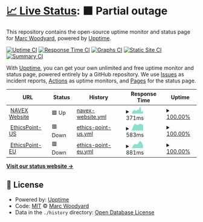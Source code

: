 # [📈 Live Status](https://marcwoodyard-navex.github.io/navex-status): <!--live status--> **🟧 Partial outage**

This repository contains the open-source uptime monitor and status page for [Marc Woodyard](https://marcwoodyard-navex.github.io/navex-status), powered by [Upptime](https://github.com/upptime/upptime).

[![Uptime CI](https://github.com/marcwoodyard-navex/navex-status/workflows/Uptime%20CI/badge.svg)](https://github.com/marcwoodyard-navex/navex-status/actions?query=workflow%3A%22Uptime+CI%22)
[![Response Time CI](https://github.com/marcwoodyard-navex/navex-status/workflows/Response%20Time%20CI/badge.svg)](https://github.com/marcwoodyard-navex/navex-status/actions?query=workflow%3A%22Response+Time+CI%22)
[![Graphs CI](https://github.com/marcwoodyard-navex/navex-status/workflows/Graphs%20CI/badge.svg)](https://github.com/marcwoodyard-navex/navex-status/actions?query=workflow%3A%22Graphs+CI%22)
[![Static Site CI](https://github.com/marcwoodyard-navex/navex-status/workflows/Static%20Site%20CI/badge.svg)](https://github.com/marcwoodyard-navex/navex-status/actions?query=workflow%3A%22Static+Site+CI%22)
[![Summary CI](https://github.com/marcwoodyard-navex/navex-status/workflows/Summary%20CI/badge.svg)](https://github.com/marcwoodyard-navex/navex-status/actions?query=workflow%3A%22Summary+CI%22)

With [Upptime](https://upptime.js.org), you can get your own unlimited and free uptime monitor and status page, powered entirely by a GitHub repository. We use [Issues](https://github.com/marcwoodyard-navex/navex-status/issues) as incident reports, [Actions](https://github.com/marcwoodyard-navex/navex-status/actions) as uptime monitors, and [Pages](https://marcwoodyard-navex.github.io/navex-status) for the status page.

<!--start: status pages-->
<!-- This summary is generated by Upptime (https://github.com/upptime/upptime) -->
<!-- Do not edit this manually, your changes will be overwritten -->
<!-- prettier-ignore -->
| URL | Status | History | Response Time | Uptime |
| --- | ------ | ------- | ------------- | ------ |
| <img alt="" src="https://icons.duckduckgo.com/ip3/www.navex.com.ico" height="13"> [NAVEX Website](https://www.navex.com/) | 🟩 Up | [navex-website.yml](https://github.com/marcwoodyard-navex/navex-status/commits/HEAD/history/navex-website.yml) | <details><summary><img alt="Response time graph" src="./graphs/navex-website/response-time-week.png" height="20"> 371ms</summary><br><a href="https://marcwoodyard-navex.github.io/navex-status/history/navex-website"><img alt="Response time 371" src="https://img.shields.io/endpoint?url=https%3A%2F%2Fraw.githubusercontent.com%2Fmarcwoodyard-navex%2Fnavex-status%2FHEAD%2Fapi%2Fnavex-website%2Fresponse-time.json"></a><br><a href="https://marcwoodyard-navex.github.io/navex-status/history/navex-website"><img alt="24-hour response time 352" src="https://img.shields.io/endpoint?url=https%3A%2F%2Fraw.githubusercontent.com%2Fmarcwoodyard-navex%2Fnavex-status%2FHEAD%2Fapi%2Fnavex-website%2Fresponse-time-day.json"></a><br><a href="https://marcwoodyard-navex.github.io/navex-status/history/navex-website"><img alt="7-day response time 371" src="https://img.shields.io/endpoint?url=https%3A%2F%2Fraw.githubusercontent.com%2Fmarcwoodyard-navex%2Fnavex-status%2FHEAD%2Fapi%2Fnavex-website%2Fresponse-time-week.json"></a><br><a href="https://marcwoodyard-navex.github.io/navex-status/history/navex-website"><img alt="30-day response time 371" src="https://img.shields.io/endpoint?url=https%3A%2F%2Fraw.githubusercontent.com%2Fmarcwoodyard-navex%2Fnavex-status%2FHEAD%2Fapi%2Fnavex-website%2Fresponse-time-month.json"></a><br><a href="https://marcwoodyard-navex.github.io/navex-status/history/navex-website"><img alt="1-year response time 371" src="https://img.shields.io/endpoint?url=https%3A%2F%2Fraw.githubusercontent.com%2Fmarcwoodyard-navex%2Fnavex-status%2FHEAD%2Fapi%2Fnavex-website%2Fresponse-time-year.json"></a></details> | <details><summary><a href="https://marcwoodyard-navex.github.io/navex-status/history/navex-website">100.00%</a></summary><a href="https://marcwoodyard-navex.github.io/navex-status/history/navex-website"><img alt="All-time uptime 100.00%" src="https://img.shields.io/endpoint?url=https%3A%2F%2Fraw.githubusercontent.com%2Fmarcwoodyard-navex%2Fnavex-status%2FHEAD%2Fapi%2Fnavex-website%2Fuptime.json"></a><br><a href="https://marcwoodyard-navex.github.io/navex-status/history/navex-website"><img alt="24-hour uptime 100.00%" src="https://img.shields.io/endpoint?url=https%3A%2F%2Fraw.githubusercontent.com%2Fmarcwoodyard-navex%2Fnavex-status%2FHEAD%2Fapi%2Fnavex-website%2Fuptime-day.json"></a><br><a href="https://marcwoodyard-navex.github.io/navex-status/history/navex-website"><img alt="7-day uptime 100.00%" src="https://img.shields.io/endpoint?url=https%3A%2F%2Fraw.githubusercontent.com%2Fmarcwoodyard-navex%2Fnavex-status%2FHEAD%2Fapi%2Fnavex-website%2Fuptime-week.json"></a><br><a href="https://marcwoodyard-navex.github.io/navex-status/history/navex-website"><img alt="30-day uptime 100.00%" src="https://img.shields.io/endpoint?url=https%3A%2F%2Fraw.githubusercontent.com%2Fmarcwoodyard-navex%2Fnavex-status%2FHEAD%2Fapi%2Fnavex-website%2Fuptime-month.json"></a><br><a href="https://marcwoodyard-navex.github.io/navex-status/history/navex-website"><img alt="1-year uptime 100.00%" src="https://img.shields.io/endpoint?url=https%3A%2F%2Fraw.githubusercontent.com%2Fmarcwoodyard-navex%2Fnavex-status%2FHEAD%2Fapi%2Fnavex-website%2Fuptime-year.json"></a></details>
| <img alt="" src="https://icons.duckduckgo.com/ip3/secure.ethicspoint.com.ico" height="13"> [EthicsPoint-US](https://secure.ethicspoint.com/) | 🟥 Down | [ethics-point-us.yml](https://github.com/marcwoodyard-navex/navex-status/commits/HEAD/history/ethics-point-us.yml) | <details><summary><img alt="Response time graph" src="./graphs/ethics-point-us/response-time-week.png" height="20"> 583ms</summary><br><a href="https://marcwoodyard-navex.github.io/navex-status/history/ethics-point-us"><img alt="Response time 583" src="https://img.shields.io/endpoint?url=https%3A%2F%2Fraw.githubusercontent.com%2Fmarcwoodyard-navex%2Fnavex-status%2FHEAD%2Fapi%2Fethics-point-us%2Fresponse-time.json"></a><br><a href="https://marcwoodyard-navex.github.io/navex-status/history/ethics-point-us"><img alt="24-hour response time 735" src="https://img.shields.io/endpoint?url=https%3A%2F%2Fraw.githubusercontent.com%2Fmarcwoodyard-navex%2Fnavex-status%2FHEAD%2Fapi%2Fethics-point-us%2Fresponse-time-day.json"></a><br><a href="https://marcwoodyard-navex.github.io/navex-status/history/ethics-point-us"><img alt="7-day response time 583" src="https://img.shields.io/endpoint?url=https%3A%2F%2Fraw.githubusercontent.com%2Fmarcwoodyard-navex%2Fnavex-status%2FHEAD%2Fapi%2Fethics-point-us%2Fresponse-time-week.json"></a><br><a href="https://marcwoodyard-navex.github.io/navex-status/history/ethics-point-us"><img alt="30-day response time 583" src="https://img.shields.io/endpoint?url=https%3A%2F%2Fraw.githubusercontent.com%2Fmarcwoodyard-navex%2Fnavex-status%2FHEAD%2Fapi%2Fethics-point-us%2Fresponse-time-month.json"></a><br><a href="https://marcwoodyard-navex.github.io/navex-status/history/ethics-point-us"><img alt="1-year response time 583" src="https://img.shields.io/endpoint?url=https%3A%2F%2Fraw.githubusercontent.com%2Fmarcwoodyard-navex%2Fnavex-status%2FHEAD%2Fapi%2Fethics-point-us%2Fresponse-time-year.json"></a></details> | <details><summary><a href="https://marcwoodyard-navex.github.io/navex-status/history/ethics-point-us">100.00%</a></summary><a href="https://marcwoodyard-navex.github.io/navex-status/history/ethics-point-us"><img alt="All-time uptime 100.00%" src="https://img.shields.io/endpoint?url=https%3A%2F%2Fraw.githubusercontent.com%2Fmarcwoodyard-navex%2Fnavex-status%2FHEAD%2Fapi%2Fethics-point-us%2Fuptime.json"></a><br><a href="https://marcwoodyard-navex.github.io/navex-status/history/ethics-point-us"><img alt="24-hour uptime 99.99%" src="https://img.shields.io/endpoint?url=https%3A%2F%2Fraw.githubusercontent.com%2Fmarcwoodyard-navex%2Fnavex-status%2FHEAD%2Fapi%2Fethics-point-us%2Fuptime-day.json"></a><br><a href="https://marcwoodyard-navex.github.io/navex-status/history/ethics-point-us"><img alt="7-day uptime 100.00%" src="https://img.shields.io/endpoint?url=https%3A%2F%2Fraw.githubusercontent.com%2Fmarcwoodyard-navex%2Fnavex-status%2FHEAD%2Fapi%2Fethics-point-us%2Fuptime-week.json"></a><br><a href="https://marcwoodyard-navex.github.io/navex-status/history/ethics-point-us"><img alt="30-day uptime 100.00%" src="https://img.shields.io/endpoint?url=https%3A%2F%2Fraw.githubusercontent.com%2Fmarcwoodyard-navex%2Fnavex-status%2FHEAD%2Fapi%2Fethics-point-us%2Fuptime-month.json"></a><br><a href="https://marcwoodyard-navex.github.io/navex-status/history/ethics-point-us"><img alt="1-year uptime 100.00%" src="https://img.shields.io/endpoint?url=https%3A%2F%2Fraw.githubusercontent.com%2Fmarcwoodyard-navex%2Fnavex-status%2FHEAD%2Fapi%2Fethics-point-us%2Fuptime-year.json"></a></details>
| <img alt="" src="https://icons.duckduckgo.com/ip3/secure.ethicspoint.eu.ico" height="13"> [EthicsPoint-EU](https://secure.ethicspoint.eu/) | 🟥 Down | [ethics-point-eu.yml](https://github.com/marcwoodyard-navex/navex-status/commits/HEAD/history/ethics-point-eu.yml) | <details><summary><img alt="Response time graph" src="./graphs/ethics-point-eu/response-time-week.png" height="20"> 881ms</summary><br><a href="https://marcwoodyard-navex.github.io/navex-status/history/ethics-point-eu"><img alt="Response time 881" src="https://img.shields.io/endpoint?url=https%3A%2F%2Fraw.githubusercontent.com%2Fmarcwoodyard-navex%2Fnavex-status%2FHEAD%2Fapi%2Fethics-point-eu%2Fresponse-time.json"></a><br><a href="https://marcwoodyard-navex.github.io/navex-status/history/ethics-point-eu"><img alt="24-hour response time 650" src="https://img.shields.io/endpoint?url=https%3A%2F%2Fraw.githubusercontent.com%2Fmarcwoodyard-navex%2Fnavex-status%2FHEAD%2Fapi%2Fethics-point-eu%2Fresponse-time-day.json"></a><br><a href="https://marcwoodyard-navex.github.io/navex-status/history/ethics-point-eu"><img alt="7-day response time 881" src="https://img.shields.io/endpoint?url=https%3A%2F%2Fraw.githubusercontent.com%2Fmarcwoodyard-navex%2Fnavex-status%2FHEAD%2Fapi%2Fethics-point-eu%2Fresponse-time-week.json"></a><br><a href="https://marcwoodyard-navex.github.io/navex-status/history/ethics-point-eu"><img alt="30-day response time 881" src="https://img.shields.io/endpoint?url=https%3A%2F%2Fraw.githubusercontent.com%2Fmarcwoodyard-navex%2Fnavex-status%2FHEAD%2Fapi%2Fethics-point-eu%2Fresponse-time-month.json"></a><br><a href="https://marcwoodyard-navex.github.io/navex-status/history/ethics-point-eu"><img alt="1-year response time 881" src="https://img.shields.io/endpoint?url=https%3A%2F%2Fraw.githubusercontent.com%2Fmarcwoodyard-navex%2Fnavex-status%2FHEAD%2Fapi%2Fethics-point-eu%2Fresponse-time-year.json"></a></details> | <details><summary><a href="https://marcwoodyard-navex.github.io/navex-status/history/ethics-point-eu">100.00%</a></summary><a href="https://marcwoodyard-navex.github.io/navex-status/history/ethics-point-eu"><img alt="All-time uptime 100.00%" src="https://img.shields.io/endpoint?url=https%3A%2F%2Fraw.githubusercontent.com%2Fmarcwoodyard-navex%2Fnavex-status%2FHEAD%2Fapi%2Fethics-point-eu%2Fuptime.json"></a><br><a href="https://marcwoodyard-navex.github.io/navex-status/history/ethics-point-eu"><img alt="24-hour uptime 100.00%" src="https://img.shields.io/endpoint?url=https%3A%2F%2Fraw.githubusercontent.com%2Fmarcwoodyard-navex%2Fnavex-status%2FHEAD%2Fapi%2Fethics-point-eu%2Fuptime-day.json"></a><br><a href="https://marcwoodyard-navex.github.io/navex-status/history/ethics-point-eu"><img alt="7-day uptime 100.00%" src="https://img.shields.io/endpoint?url=https%3A%2F%2Fraw.githubusercontent.com%2Fmarcwoodyard-navex%2Fnavex-status%2FHEAD%2Fapi%2Fethics-point-eu%2Fuptime-week.json"></a><br><a href="https://marcwoodyard-navex.github.io/navex-status/history/ethics-point-eu"><img alt="30-day uptime 100.00%" src="https://img.shields.io/endpoint?url=https%3A%2F%2Fraw.githubusercontent.com%2Fmarcwoodyard-navex%2Fnavex-status%2FHEAD%2Fapi%2Fethics-point-eu%2Fuptime-month.json"></a><br><a href="https://marcwoodyard-navex.github.io/navex-status/history/ethics-point-eu"><img alt="1-year uptime 100.00%" src="https://img.shields.io/endpoint?url=https%3A%2F%2Fraw.githubusercontent.com%2Fmarcwoodyard-navex%2Fnavex-status%2FHEAD%2Fapi%2Fethics-point-eu%2Fuptime-year.json"></a></details>

<!--end: status pages-->

[**Visit our status website →**](https://marcwoodyard-navex.github.io/navex-status)

## 📄 License

- Powered by: [Upptime](https://github.com/upptime/upptime)
- Code: [MIT](./LICENSE) © [Marc Woodyard](https://marcwoodyard-navex.github.io/navex-status)
- Data in the `./history` directory: [Open Database License](https://opendatacommons.org/licenses/odbl/1-0/)
